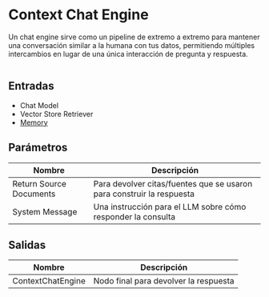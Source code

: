 # Context Chat Engine

Un chat engine sirve como un pipeline de extremo a extremo para mantener una conversación similar a la humana con tus datos, permitiendo múltiples intercambios en lugar de una única interacción de pregunta y respuesta.

<figure><img src="../../../.gitbook/assets/image--3---1---1---1---1---1---1---2---1---1-.png" alt=""><figcaption></figcaption></figure>

## Entradas

* Chat Model
* Vector Store Retriever
* [Memory](../../langchain/memory/)

## Parámetros

| Nombre                  | Descripción                                                          |
| ----------------------- | ------------------------------------------------------------------- |
| Return Source Documents | Para devolver citas/fuentes que se usaron para construir la respuesta|
| System Message          | Una instrucción para el LLM sobre cómo responder la consulta        |

## Salidas

| Nombre            | Descripción                            |
| ----------------- | -------------------------------------- |
| ContextChatEngine | Nodo final para devolver la respuesta  |

